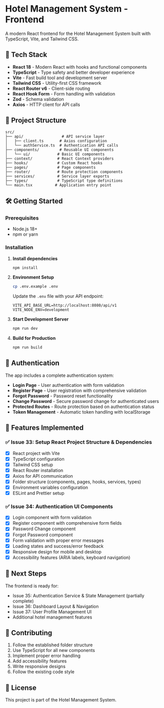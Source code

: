 # Hotel Management System - Frontend

A modern React frontend for the Hotel Management System built with TypeScript, Vite, and Tailwind CSS.

## 🚀 Tech Stack

- **React 18** - Modern React with hooks and functional components
- **TypeScript** - Type safety and better developer experience
- **Vite** - Fast build tool and development server
- **Tailwind CSS** - Utility-first CSS framework
- **React Router v6** - Client-side routing
- **React Hook Form** - Form handling with validation
- **Zod** - Schema validation
- **Axios** - HTTP client for API calls

## 📁 Project Structure

```
src/
├── api/                 # API service layer
│   ├── client.ts       # Axios configuration
│   └── authService.ts  # Authentication API calls
├── components/         # Reusable UI components
│   └── ui/            # Basic UI components
├── context/           # React Context providers
├── hooks/             # Custom React hooks
├── pages/             # Page components
├── router/            # Route protection components
├── services/          # Service layer exports
├── types/             # TypeScript type definitions
└── main.tsx          # Application entry point
```

## 🛠️ Getting Started

### Prerequisites

- Node.js 18+
- npm or yarn

### Installation

1. **Install dependencies**
   ```bash
   npm install
   ```

2. **Environment Setup**
   ```bash
   cp .env.example .env
   ```

   Update the `.env` file with your API endpoint:
   ```env
   VITE_API_BASE_URL=http://localhost:8080/api/v1
   VITE_NODE_ENV=development
   ```

3. **Start Development Server**
   ```bash
   npm run dev
   ```

4. **Build for Production**
   ```bash
   npm run build
   ```

## 🔐 Authentication

The app includes a complete authentication system:

- **Login Page** - User authentication with form validation
- **Register Page** - User registration with comprehensive validation
- **Forgot Password** - Password reset functionality
- **Change Password** - Secure password change for authenticated users
- **Protected Routes** - Route protection based on authentication status
- **Token Management** - Automatic token handling with localStorage

## 🎯 Features Implemented

### ✅ Issue 33: Setup React Project Structure & Dependencies
- [x] React project with Vite
- [x] TypeScript configuration
- [x] Tailwind CSS setup
- [x] React Router installation
- [x] Axios for API communication
- [x] Folder structure (components, pages, hooks, services, types)
- [x] Environment variables configuration
- [x] ESLint and Prettier setup

### ✅ Issue 34: Authentication UI Components
- [x] Login component with form validation
- [x] Register component with comprehensive form fields
- [x] Password Change component
- [x] Forgot Password component
- [x] Form validation with proper error messages
- [x] Loading states and success/error feedback
- [x] Responsive design for mobile and desktop
- [x] Accessibility features (ARIA labels, keyboard navigation)

## 🚀 Next Steps

The frontend is ready for:
- Issue 35: Authentication Service & State Management (partially complete)
- Issue 36: Dashboard Layout & Navigation
- Issue 37: User Profile Management UI
- Additional hotel management features

## 🤝 Contributing

1. Follow the established folder structure
2. Use TypeScript for all new components
3. Implement proper error handling
4. Add accessibility features
5. Write responsive designs
6. Follow the existing code style

## 📄 License

This project is part of the Hotel Management System.
